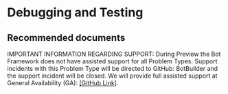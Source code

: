 <properties
	pageTitle="Debugging and Testing"
	description="Debugging and Testing"
	service="Microsoft.bot"
	resource="botservice"
	authors="aarzh-AaronZhang"
	displayOrder=""
	selfHelpType="generic"
	supportTopicIds="32560513"
	resourceTags=""
	productPesIds="16152"
	cloudEnvironments="public, Fairfax, usnat, ussec"
	articleId="7a27c603-3595-4a71-9fc3-f48c598f4633"
	ownershipId="Compute_BotService"
/>

# Debugging and Testing

## **Recommended documents**
IMPORTANT INFORMATION REGARDING SUPPORT:  During Preview the Bot Framework does not have assisted support for all Problem Types.  Support incidents with this Problem Type will be directed to GitHub: BotBuilder and the support incident will be closed.  We will provide full assisted support at General Availability (GA): [[GitHub Link]](https://github.com/Microsoft/BotBuilder/issues).